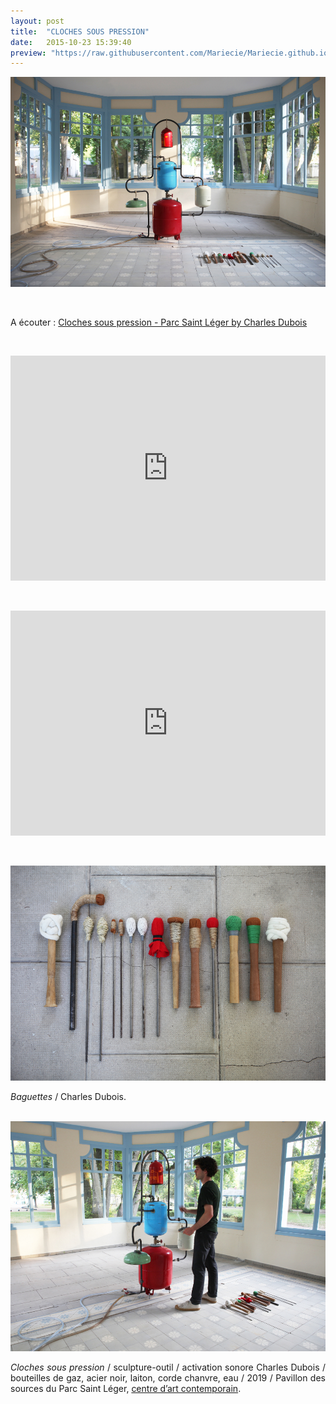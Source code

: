 ```yaml
---
layout: post
title:  "CLOCHES SOUS PRESSION"
date:   2015-10-23 15:39:40
preview: "https://raw.githubusercontent.com/Mariecie/Mariecie.github.io/master/images/francois-dufeil-cloches-sous-pression-preview3.jpg"
---
```


<img src="https://raw.githubusercontent.com/Mariecie/Mariecie.github.io/master/images/francois-dufeil-cloches-sous-pression.jpg" alt="Cloches sous pression.Francois Dufeil"> 
<p>&nbsp;</p> 

<p style="text-align:justify">
<span style="font-style: bold;">A écouter</span> : <a href="#" onclick='window.open("https://soundcloud.com/colbra-vovago/sets/cloches-sous-pression-parc-saint-leger);return false;'>Cloches sous pression - Parc Saint Léger by Charles Dubois</a>
<p>&nbsp;</p> 

<iframe src="https://www.youtube.com/embed/KPoVRvAkVYE" width="100%" height="360" frameborder="0" webkitallowfullscreen mozallowfullscreen allowfullscreen></iframe>
<p>&nbsp;</p> 

<iframe src="https://www.youtube.com/embed/q3RsiM5OKCA" width="100%" height="360" frameborder="0" webkitallowfullscreen mozallowfullscreen allowfullscreen></iframe>
<p>&nbsp;</p> 

<img src="https://raw.githubusercontent.com/Mariecie/Mariecie.github.io/master/images/francois-dufeil-cloches-sous-pression%20(2).jpg" alt="Cloches sous pression.Francois Dufeil"> 

<p style="text-align:justify">
<span style="font-style: italic;">Baguettes</span> / Charles Dubois.
</p>
<br>

<img src="https://raw.githubusercontent.com/Mariecie/Mariecie.github.io/master/images/francois-dufeil-cloches-sous-pression%20(3).jpg" alt="Cloches sous pression.Francois Dufeil"> 

<p style="text-align:justify">
<span style="font-style: italic;">Cloches sous pression</span> / sculpture-outil / activation sonore Charles Dubois / bouteilles de gaz, acier noir, laiton, corde chanvre, eau / 2019 / Pavillon des sources du Parc Saint Léger, <a href="#" onclick='window.open("http://www.parcsaintleger.fr/portfolio/francois-dufeil/");return false;'>centre d’art contemporain</a>.
</p>
<br>















